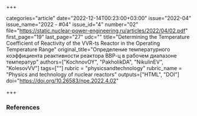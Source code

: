 +++

categories="article"
date="2022-12-14T00:23:00+03:00"
issue="2022-04"
issue_name="2022 - #04"
issue_id="4"
number="02"
file="https://static.nuclear-power-engineering.ru/articles/2022/04/02.pdf"
first_page="19"
last_page="27"
udc=""
title="Determining the Temperature Coefficient of Reactivity of the VVR-ts Reactor in the Operating Temperature Range"
original_title="Определение температурного коэффициента реактивности реактора ВВР-ц в рабочем диапазоне температур"
authors=["KochnovOY", "PakholikDA", "NikulinEV", "KolesovVV"]
tags=[""]
rubric = "physicsandtechnology"
rubric_name = "Physics and technology of nuclear reactors"
outputs=["HTML", "DOI"]
doi="https://doi.org/10.26583/npe.2022.4.02"

+++



### References


